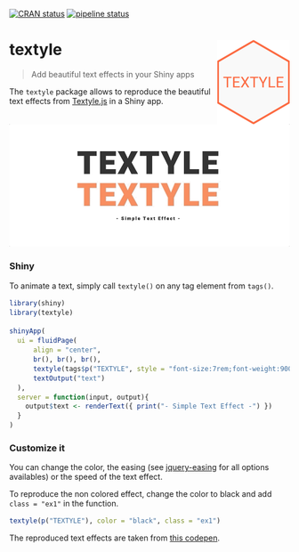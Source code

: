 
<!-- README.md is generated from README.Rmd. Please edit that file -->

[![CRAN
status](https://www.r-pkg.org/badges/version/textyle)](https://CRAN.R-project.org/package=textyle)
[![pipeline
status](https://gitlab.com/lgnbhl/textyle/badges/master/pipeline.svg)](https://gitlab.com/lgnbhl/textyle/pipelines)

# textyle <img src="man/figures/logo.png" align="right" />

> Add beautiful text effects in your Shiny apps

The `textyle` package allows to reproduce the beautiful text effects
from [Textyle.js](https://github.com/mycreatesite/Textyle.js/) in a
Shiny app.

![](man/figures/textyle_example.gif)

### Shiny

To animate a text, simply call `textyle()` on any tag element from
`tags()`.

``` r
library(shiny)
library(textyle)
 
shinyApp(
  ui = fluidPage(
      align = "center",
      br(), br(), br(),
      textyle(tags$p("TEXTYLE", style = "font-size:7rem;font-weight:900;")),
      textOutput("text")
  ),
  server = function(input, output){
    output$text <- renderText({ print("- Simple Text Effect -") })
  }
)
```

### Customize it

You can change the color, the easing (see
[jquery-easing](http://gsgd.co.uk/sandbox/jquery/easing/) for all
options availables) or the speed of the text effect.

To reproduce the non colored effect, change the color to black and add
`class = "ex1"` in the function.

``` r
textyle(p("TEXTYLE"), color = "black", class = "ex1")
```

The reproduced text effects are taken from [this
codepen](https://codepen.io/mycreatesite/pen/vvpmgy).
